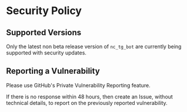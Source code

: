 # Security Policy

## Supported Versions

Only the latest non beta release version of `nc_tg_bot` are currently being supported with security updates.

## Reporting a Vulnerability

Please use GitHub's Private Vulnerability Reporting feature.

If there is no response within 48 hours, then create an Issue,
without technical details, to report on the previously reported vulnerability.
